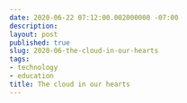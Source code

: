 ```yaml
---
date: 2020-06-22 07:12:00.002000000 -07:00
description:
layout: post
published: true
slug: 2020-06-the-cloud-in-our-hearts
tags:
- technology
- education
title: The cloud in our hearts
---
```


